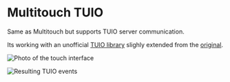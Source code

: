 # Multitouch TUIO

Same as Multitouch but supports TUIO server communication.

Its working with an unofficial [TUIO library](https://github.com/poqudrof/ProcessingTUIO) slighly extended from the [original](http://www.tuio.org/?processing). 


![Photo of the touch interface](https://github.com/potioc/Papart-examples/raw/master/papart-examples/Projection2D/MultiTouchTUIO/photo.jpg)

![Resulting TUIO events](https://github.com/potioc/Papart-examples/raw/master/papart-examples/Projection2D/MultiTouchTUIO/screenshot.png)
